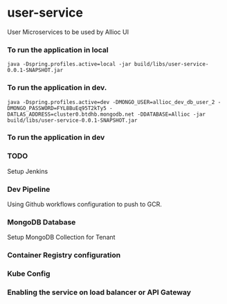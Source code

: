 
# user-service
User Microservices to be used by Allioc UI

### To run the application in local
`java -Dspring.profiles.active=local -jar build/libs/user-service-0.0.1-SNAPSHOT.jar`

### To run the application in dev.
`java -Dspring.profiles.active=dev -DMONGO_USER=allioc_dev_db_user_2 -DMONGO_PASSWORD=FYL8BuEq95T2kTy5 -DATLAS_ADDRESS=cluster0.btdhb.mongodb.net -DDATABASE=Allioc -jar build/libs/user-service-0.0.1-SNAPSHOT.jar`

### To run the application in dev

### TODO
Setup Jenkins

### Dev Pipeline
Using Github workflows configuration to push to GCR.

### MongoDB Database
Setup MongoDB Collection for Tenant

### Container Registry configuration

### Kube Config

### Enabling the service on load balancer or API Gateway

